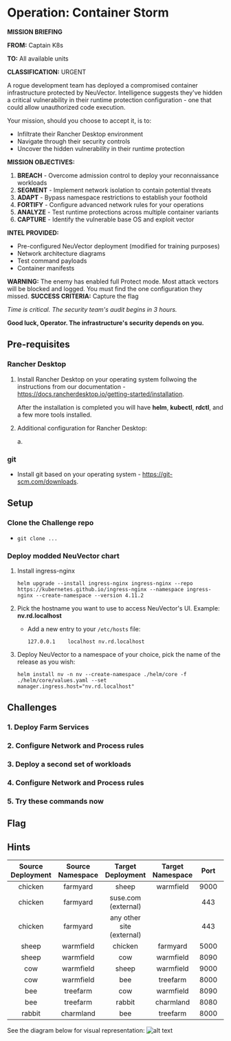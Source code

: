 # Operation: Container Storm
**MISSION BRIEFING**

**FROM:** Captain K8s

**TO:** All available units

**CLASSIFICATION:** URGENT

A rogue development team has deployed a compromised container infrastructure protected by NeuVector. Intelligence suggests they've hidden a critical vulnerability in their runtime protection configuration - one that could allow unauthorized code execution.

Your mission, should you choose to accept it, is to:

* Infiltrate their Rancher Desktop environment
* Navigate through their security controls
* Uncover the hidden vulnerability in their runtime protection

**MISSION OBJECTIVES:**

1. **BREACH** - Overcome admission control to deploy your reconnaissance workloads
2. **SEGMENT** - Implement network isolation to contain potential threats
3. **ADAPT** - Bypass namespace restrictions to establish your foothold
4. **FORTIFY** - Configure advanced network rules for your operations
5. **ANALYZE** - Test runtime protections across multiple container variants
6. **CAPTURE** - Identify the vulnerable base OS and exploit vector

**INTEL PROVIDED:**

* Pre-configured NeuVector deployment (modified for training purposes)
* Network architecture diagrams
* Test command payloads
* Container manifests

**WARNING:** The enemy has enabled full Protect mode. Most attack vectors will be blocked and logged. You must find the one configuration they missed.
**SUCCESS CRITERIA:** Capture the flag

*Time is critical. The security team's audit begins in 3 hours.*

**Good luck, Operator. The infrastructure's security depends on you.**

## Pre-requisites
### Rancher Desktop
1. Install Rancher Desktop on your operating system follwoing the instructions from our documentation - https://docs.rancherdesktop.io/getting-started/installation.

    After the installation is completed you will have **helm**, **kubectl**, **rdctl**, and a few more tools installed.

2. Additional configuration for Rancher Desktop:

    a. 
### git
* Install git based on your operating system - https://git-scm.com/downloads.
## Setup
### Clone the Challenge repo
* ```git clone ...```
### Deploy modded NeuVector chart
1. Install ingress-nginx

    ```helm upgrade --install ingress-nginx ingress-nginx --repo https://kubernetes.github.io/ingress-nginx --namespace ingress-nginx --create-namespace --version 4.11.2```

2. Pick the hostname you want to use to access NeuVector's UI. Example: **nv.rd.localhost**
    * Add a new entry to your ```/etc/hosts``` file:

        ```127.0.0.1	localhost nv.rd.localhost```
3. Deploy NeuVector to a namespace of your choice, pick the name of the release as you wish:

    ```helm install nv -n nv --create-namespace ./helm/core -f ./helm/core/values.yaml --set manager.ingress.host="nv.rd.localhost"```
## Challenges
### 1. Deploy Farm Services
### 2. Configure Network and Process rules
### 3. Deploy a second set of workloads
### 4. Configure Network and Process rules
### 5. Try these commands now
## Flag
## Hints



| Source Deployment | Source Namespace | Target Deployment | Target Namespace | Port | Allowed |
|:-----------------:|:----------------:|:-----------------:|:----------------:|:----:|:-------:|
| chicken              | farmyard             | sheep            | warmfield          | 9000 | V |
| chicken              | farmyard             | suse.com (external)|                 | 443  | V |
| chicken              | farmyard             | any other site (external)|               | 443  | X |
| sheep            | warmfield          | chicken              | farmyard             | 5000 | V |
| sheep            | warmfield          | cow              | warmfield          | 8090 | V |
| cow              | warmfield          | sheep            | warmfield          | 9000 | X |
| cow              | warmfield          | bee             | treefarm        | 8000 | V |
| bee             | treefarm        | cow              | warmfield          | 8090 | V |
| bee             | treefarm        | rabbit            | charmland             | 8080 | V |
| rabbit            | charmland             | bee             | treefarm        | 8000 | X |

See the diagram below for visual representation:
![alt text](https://github.com/oleg-vorobiov-suse/zero-trust-task/blob/master/neuvector_task.png)





